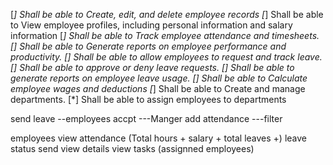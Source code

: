 [*]  Shall be able to Create, edit, and delete employee records
[*]  Shall be able to View employee profiles, including personal information and salary information
[*]  Shall be able to Track employee attendance and timesheets.
[]  Shall be able to Generate reports on employee performance and productivity.
[]  Shall be able to allow employees to request and track leave.
[]  Shall be able to approve or deny leave requests.
[] Shall be able to generate reports on employee leave usage.
[] Shall be able to Calculate employee wages and deductions
[*] Shall be able to Create and manage departments.
[*] Shall be able to assign employees to departments

send leave --employees
accpt ---Manger
add attendance ---filter

employees
view attendance (Total hours + salary + total leaves +)
leave status
send
view details
view tasks (assignned employees)
